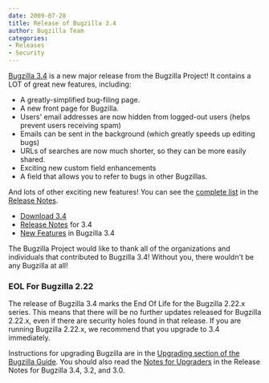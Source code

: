 ```yaml
---
date: 2009-07-28
title: Release of Bugzilla 3.4
author: Bugzilla Team
categories:
- Releases
- Security
---
```


[Bugzilla 3.4](/releases/3.4/) is a new major release from the Bugzilla Project! It contains a LOT of great new features, including:

*   A greatly-simplified bug-filing page.
*   A new front page for Bugzilla.
*   Users' email addresses are now hidden from logged-out users (helps prevent users receiving spam)
*   Emails can be sent in the background (which greatly speeds up editing bugs)
*   URLs of searches are now much shorter, so they can be more easily shared.
*   Exciting new custom field enhancements
*   A field that allows you to refer to bugs in other Bugzillas.

And lots of other exciting new features! You can see the [complete list](/releases/3.4/#v34_feat) in the [Release Notes](/releases/3.4/).

*   [Download 3.4](/download/#v34)
*   [Release Notes](/releases/3.4/) for 3.4
*   [New Features](/releases/3.4/#v34_feat) in Bugzilla 3.4

The Bugzilla Project would like to thank all of the organizations and individuals that contributed to Bugzilla 3.4! Without you, there wouldn't be any Bugzilla at all!

### EOL For Bugzilla 2.22

The release of Bugzilla 3.4 marks the End Of Life for the Bugzilla 2.22.x series. This means that there will be no further updates released for Bugzilla 2.22.x, even if there are security holes found in that release. If you are running Bugzilla 2.22.x, we recommend that you upgrade to 3.4 immediately.

Instructions for upgrading Bugzilla are in the [Upgrading section of the Bugzilla Guide](/docs/3.4/en/html/upgrade.html). You should also read the [Notes for Upgraders](/releases/3.4/#v34_upgrading) in the Release Notes for Bugzilla 3.4, 3.2, and 3.0.

